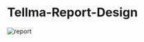 # Tellma-Report-Design
![report](https://user-images.githubusercontent.com/54312650/149409576-4d5c6e89-49c7-477f-8c86-c86d07774ef3.png)

